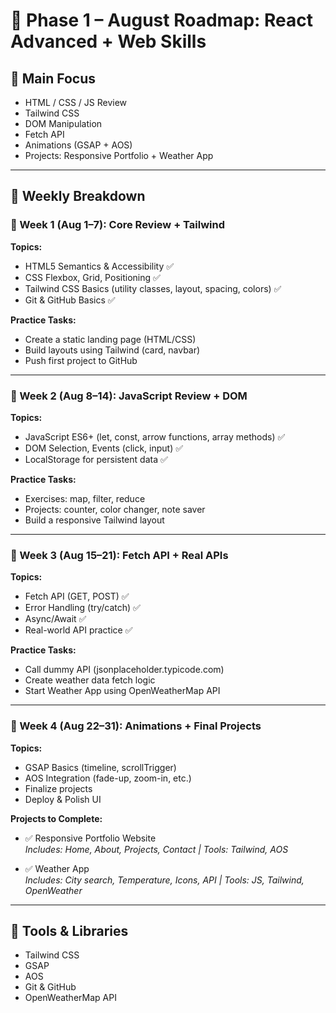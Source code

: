 # 🚀 Phase 1 – August Roadmap: React Advanced + Web Skills

## 🎯 Main Focus
- HTML / CSS / JS Review
- Tailwind CSS
- DOM Manipulation
- Fetch API
- Animations (GSAP + AOS)
- Projects: Responsive Portfolio + Weather App

---

## 📅 Weekly Breakdown

### 📌 Week 1 (Aug 1–7): Core Review + Tailwind
**Topics:**
- HTML5 Semantics & Accessibility ✅
- CSS Flexbox, Grid, Positioning  ✅
- Tailwind CSS Basics (utility classes, layout, spacing, colors)   ✅
- Git & GitHub Basics   ✅

**Practice Tasks:**
- Create a static landing page (HTML/CSS)
- Build layouts using Tailwind (card, navbar)
- Push first project to GitHub

---

### 📌 Week 2 (Aug 8–14): JavaScript Review + DOM
**Topics:**
- JavaScript ES6+ (let, const, arrow functions, array methods)   ✅
- DOM Selection, Events (click, input)    ✅
- LocalStorage for persistent data    ✅

**Practice Tasks:**
- Exercises: map, filter, reduce
- Projects: counter, color changer, note saver
- Build a responsive Tailwind layout

---

### 📌 Week 3 (Aug 15–21): Fetch API + Real APIs
**Topics:**
- Fetch API (GET, POST)   ✅
- Error Handling (try/catch)  ✅
- Async/Await  ✅
- Real-world API practice   ✅

**Practice Tasks:**
- Call dummy API (jsonplaceholder.typicode.com)
- Create weather data fetch logic
- Start Weather App using OpenWeatherMap API

---

### 📌 Week 4 (Aug 22–31): Animations + Final Projects
**Topics:**
- GSAP Basics (timeline, scrollTrigger)
- AOS Integration (fade-up, zoom-in, etc.)
- Finalize projects
- Deploy & Polish UI

**Projects to Complete:**
- ✅ Responsive Portfolio Website  
  _Includes: Home, About, Projects, Contact | Tools: Tailwind, AOS_

- ✅ Weather App  
  _Includes: City search, Temperature, Icons, API | Tools: JS, Tailwind, OpenWeather_

---

## 🧰 Tools & Libraries
- Tailwind CSS
- GSAP
- AOS
- Git & GitHub
- OpenWeatherMap API

